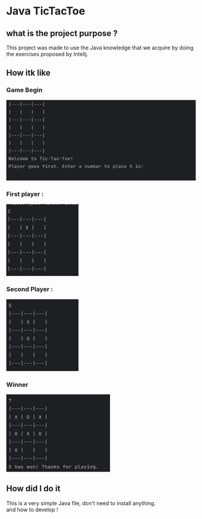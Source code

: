 # Java TicTacToe <Badge type="tip" text="Java" />

## what is the project purpose ?

This project was made to use the Java knowledge that we acquire by doing the exercises proposed by Intellj.


## How itk like

### Game Begin

![How looks the TicTacToe in the command line](../images/TicTacToe-incommandeline.png)

### First player :

![First player choose a place](../images/TicTacToe-playerX.png)

###  Second Player :

![Second player choose a place](../images/TicTacToe-playerO.png)

### Winner

![When a player win](../images/TicTacToe-winner.png)

## How did I do it

This is a very simple Java file, don't need to install anything. \
and how to develop !

